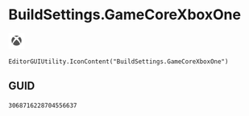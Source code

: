 # BuildSettings.GameCoreXboxOne
![](/img/BuildSettings.GameCoreXboxOne.png)

``` CSharp
EditorGUIUtility.IconContent("BuildSettings.GameCoreXboxOne")
```
## GUID
```
3068716228704556637
```

